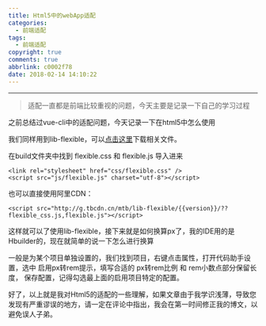 ```yaml
---
title: Html5中的webApp适配
categories:
  - 前端适配
tags:
  - 前端适配
copyright: true
comments: true
abbrlink: c0002f78
date: 2018-02-14 14:10:22
---
```


<hr style='filter:progid:DXImageTransform.Microsoft.Glow(color=#FF0000,strength=10)' color='#FF0000' size='1' />

> 适配一直都是前端比较重视的问题，今天主要是记录一下自己的学习过程

<!--more-->

之前总结过vue-cli中的适配问题，今天记录一下在html5中怎么使用

我们同样用到lib-flexible，可以[点击这里](https://codeload.github.com/amfe/lib-flexible/zip/master)下载相关文件。

在build文件夹中找到 flexible.css 和 flexible.js 导入进来

```
<link rel="stylesheet" href="css/flexible.css" />
<script src="js/flexible.js" charset="utf-8"></script>
```

也可以直接使用阿里CDN：

```
<script src="http://g.tbcdn.cn/mtb/lib-flexible/{{version}}/??flexible_css.js,flexible.js"></script>
```

这样就可以了使用lib-flexible，接下来就是如何换算px了，我的IDE用的是Hbuilder的，现在就简单的说一下怎么进行换算

一般是为某个项目单独设置的，我们找到项目，右键点击属性，打开代码助手设置，选中 启用px转rem提示，填写合适的 px转rem比例 和 rem小数点部分保留长度， 保存配置，记得勾选最上面的启用项目特定的配置。

好了，以上就是我对Html5的适配的一些理解，如果文章由于我学识浅薄，导致您发现有严重谬误的地方，请一定在评论中指出，我会在第一时间修正我的博文，以避免误人子弟。